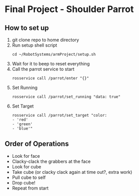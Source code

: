 # Final Project - Shoulder Parrot

## How to set up

 1. git clone repo to home directory
 2. Run setup shell script
    ```
    cd ~/RobotSystems/armProject/setup.sh
    ```
 4. Wait for it to beep to reset everything
 3. Call the parrot service to start
    ```
    rosservice call /parrot/enter "{}"
    ```
 4. Set Running
    ```
    rosservice call /parrot/set_running "data: true"
    ```
 5. Set Target
    ```
    rosservice call /parrot/set_target "color:
    - 'red'
    - 'green'
    - 'blue'"
    ```



## Order of Operations

 - Look for face
 - Clacky-clack the grabbers at the face
 - Look for cube
 - Take cube (or clacky clack again at time out?, extra work)
 - Pull cube to self
 - Drop cube!
 - Repeat from start



